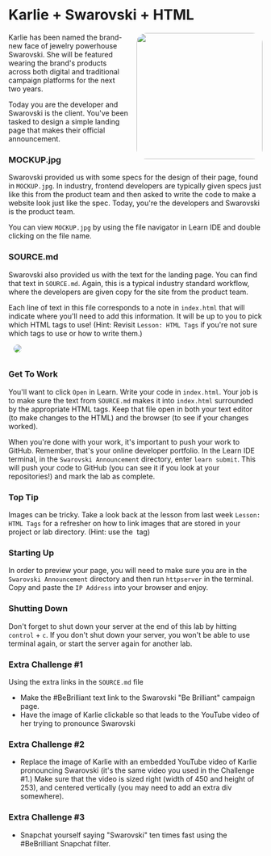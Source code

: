# Karlie + Swarovski + HTML

<img src="https://s3.amazonaws.com/upperline/curriculum-assets/Swarvoski-KarlieKloss-BeBrilliant.png" width="250px" align="right" hspace="10" style="border-radius: 20px; margin: 0px 0px 15px 15px;"> 

Karlie has been named the brand-new face of jewelry powerhouse Swarovski. She will be featured wearing the brand's products across both digital and traditional campaign platforms for the next two years.

Today you are the developer and Swarovski is the client. You've been tasked to design a simple landing page that makes their official announcement.


### MOCKUP.jpg
Swarovski provided us with some specs for the design of their page, found in `MOCKUP.jpg`. In industry, frontend developers are typically given specs just like this from the product team and then asked to write the code to make a website look just like the spec. Today, you're the developers and Swarovski is the product team.

You can view `MOCKUP.jpg` by using the file navigator in Learn IDE and double clicking on the file name.

### SOURCE.md

Swarovski also provided us with the text for the landing page. You can find that text in `SOURCE.md`. Again, this is a typical industry standard workflow, where the developers are given copy for the site from the product team.

Each line of text in this file corresponds to a note in `index.html` that will indicate where you'll need to add this information. It will be up to you to pick which HTML tags to use! (Hint: Revisit `Lesson: HTML Tags` if you're not sure which tags to use or how to write them.)

<img src="https://s3.amazonaws.com/upperline/curriculum-assets/swarovski_logo_v2016.png" hspace="10" style="border-radius: 25px; margin-bottom: 10px;"> 

### Get To Work

You'll want to click `Open` in Learn. Write your code in `index.html`. Your job is to make sure the text from  `SOURCE.md` makes it into `index.html` surrounded by the appropriate HTML tags. Keep that file open in both your text editor (to make changes to the HTML) and the browser (to see if your changes worked).

When you're done with your work, it's important to push your work to GitHub. Remember, that's your online developer portfolio. In the Learn IDE terminal, in the `Swarovski Announcement` directory, enter `learn submit`. This will push your code to GitHub (you can see it if you look at your repositories!) and mark the lab as complete.


### Top Tip

Images can be tricky. Take a look back at the lesson from last week `Lesson: HTML Tags` for a refresher on how to link images that are stored in your project or lab directory. (Hint: use the  <img> tag)

### Starting Up

In order to preview your page, you will need to make sure you are in the `Swarovski Announcement` directory and then run `httpserver` in the terminal. Copy and paste the `IP Address` into your browser and enjoy.

### Shutting Down
Don't forget to shut down your server at the end of this lab by hitting `control` + `c`. If you don't shut down your server, you won't be able to use terminal again, or start the server again for another lab.


### Extra Challenge #1
Using the extra links in the `SOURCE.md` file   

* Make the #BeBrilliant text link to the Swarovski "Be Brilliant" campaign page. 
* Have the image of Karlie clickable so that leads to the YouTube video of her trying to pronounce Swarovski

### Extra Challenge #2

* Replace the image of Karlie with an embedded YouTube video of Karlie pronouncing Swarovski (it's the same video you used in the Challenge #1.) Make sure that the video is sized right (width of 450 and height of 253), and centered vertically (you may need to add an extra div somewhere).

### Extra Challenge #3
* Snapchat yourself saying "Swarovski" ten times fast using the #BeBrilliant Snapchat filter. 

